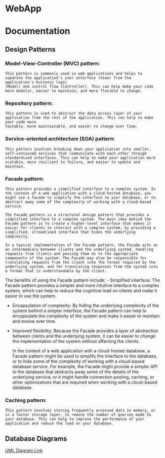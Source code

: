 # WebApp

# Documentation


## Design Patterns
### Model-View-Controller (MVC) pattern:
    This pattern is commonly used in web applications and helps to separate the application's user interface (View) from the application's business logic
    (Model) and control flow (Controller). This can help make your code more modular, easier to maintain, and more flexible to change.
### Repository pattern:
    This pattern is used to abstract the data access layer of your application from the rest of the application. This can help to make your code more 
    testable, more maintainable, and easier to change over time.
### Service-oriented architecture (SOA) pattern:
    This pattern involves breaking down your application into smaller, self-contained services that communicate with each other through standardized interfaces. This can help to make your application more scalable, more resilient to failure, and easier to update and maintain.
### Facade pattern:
    This pattern provides a simplified interface to a complex system. In the context of a web application with a cloud-hosted database, you might use a facade to simplify the interface to your database, or to abstract away some of the complexity of working with a cloud-based service.

    The Facade pattern is a structural design pattern that provides a simplified interface to a complex system. The main idea behind the Facade pattern is to create a higher-level interface that makes it easier for clients to interact with a complex system, by providing a simplified, streamlined interface that hides the underlying complexity.

    In a typical implementation of the Facade pattern, the Facade acts as an intermediary between clients and the underlying system, handling requests from clients and passing them on to the appropriate components of the system. The Facade may also be responsible for translating requests from the client into the format required by the underlying system, and for translating responses from the system into a format that is understandable by the client.

The benefits of using the Facade pattern include:
    - Simplified interface: The Facade pattern provides a simpler and more intuitive interface to a complex system, which can help to reduce the cognitive load on clients and make it easier to use the system.
- Encapsulation of complexity: By hiding the underlying complexity of the system behind a simpler interface, the Facade pattern can help to encapsulate the complexity of the system and make it easier to maintain and evolve over time.
- Improved flexibility: Because the Facade provides a layer of abstraction between clients and the underlying system, it can be easier to change the implementation of the system without affecting the clients.

    In the context of a web application with a cloud-hosted database, a Facade pattern might be used to simplify the interface to the database, or to hide some of the complexity of working with a cloud-based database service. For example, the Facade might provide a simpler API to the database that abstracts away some of the details of the underlying service, or it might handle connection pooling, caching, or other optimizations that are required when working with a cloud-based database.
### Caching pattern:
    This pattern involves storing frequently accessed data in memory, or in a faster storage layer, to reduce the number of queries made to your database. This can help to improve the performance of your application and reduce the load on your database.

## Database Diagrams
[UML Diagram Link](https://github.com/users/Keegan2021/projects/3/views/1?pane=issue&itemId=25184888)

